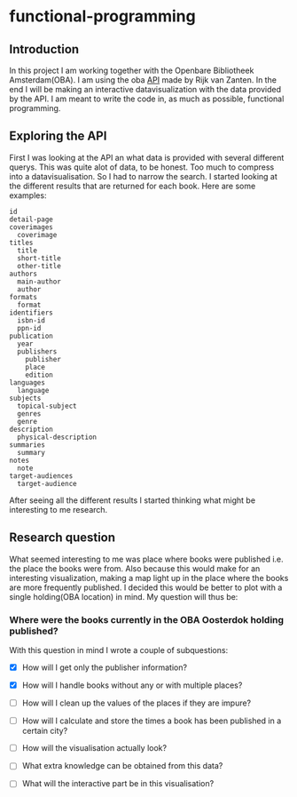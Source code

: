 # functional-programming
## Introduction
In this project I am working together with the Openbare Bibliotheek Amsterdam(OBA). I am using the oba [API](https://github.com/rijkvanzanten/node-oba-api) made by Rijk van Zanten. In the end I will be making an interactive datavisualization with the data provided by the API. I am meant to write the code in, as much as possible, functional programming.
## Exploring the API
First I was looking at the API an what data is provided with several different querys. This was quite alot of data, to be honest. Too much to compress into a datavisualisation. So I had to narrow the search. I started looking at the different results that are returned for each book. Here are some examples:  
```
id
detail-page
coverimages
  coverimage
titles 
  title 
  short-title 
  other-title
authors 
  main-author
  author 
formats 
  format
identifiers
  isbn-id
  ppn-id
publication 
  year
  publishers
    publisher
    place
    edition 
languages
  language
subjects
  topical-subject 
  genres 
  genre 
description 
  physical-description
summaries 
  summary
notes 
  note
target-audiences 
  target-audience
```

After seeing all the different results I started thinking what might be interesting to me research.

## Research question
What seemed interesting to me was place where books were published i.e. the place the books were from. Also because this would make for an interesting visualization, making a map light up in the place where the books are more frequently published. I decided this would be better to plot with a single holding(OBA location) in mind. My question will thus be:
### Where were the books currently in the OBA Oosterdok holding published?
With this question in mind I wrote a couple of subquestions:
- [x] How will I get only the publisher information? 
- [x] How will I handle books without any or with multiple places?
- [ ] How will I clean up the values of the places if they are impure?
- [ ] How will I calculate and store the times a book has been published in a certain city?
- [ ] How will the visualisation actually look?
- [ ] What extra knowledge can be obtained from this data?
- [ ] What will the interactive part be in this visualisation?

